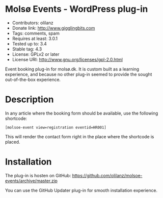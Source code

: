 # Molsø Events - WordPress plug-in #

- Contributors: olilanz
- Donate link: http://www.gigglingbits.com
- Tags: comments, spam
- Requires at least: 3.0.1
- Tested up to: 3.4
- Stable tag: 4.3
- License: GPLv2 or later
- License URI: http://www.gnu.org/licenses/gpl-2.0.html

Event booking plug-in for molsø.dk. It is custom built as a learning experience, and because no other plug-in seemed to 
provide the sought out-of-the-box experience. 

# Description #

In any article where the booking form should be available, use the following shortcode:

`[molsoe-event view=registration eventid=HR001]`

This will render the contact form right in the place where the shortcode is placed.


# Installation #

The plug-in is hosten on GitHub:
https://github.com/olilanz/molsoe-events/archive/master.zip

You can use the GitHub Updater plug-in for smooth installation experience.
